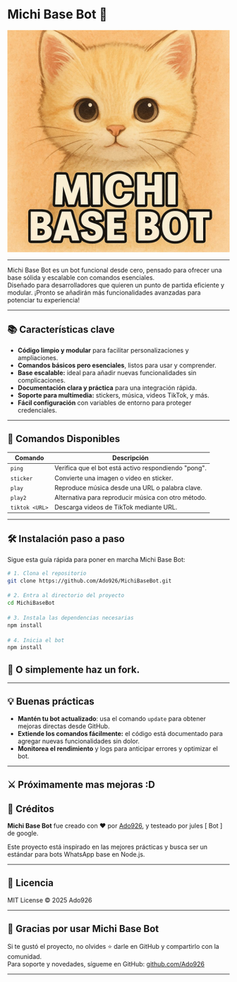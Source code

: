 # Michi Base Bot 🚀

![Michi Base Bot Menu](https://raw.githubusercontent.com/Ado926/WirksiBoxFiles/main/1749661095010-fyrz5r-1749661072633-fd9d32.jpg)

---

Michi Base Bot es un bot funcional desde cero, pensado para ofrecer una base sólida y escalable con comandos esenciales.  
Diseñado para desarrolladores que quieren un punto de partida eficiente y modular. ¡Pronto se añadirán más funcionalidades avanzadas para potenciar tu experiencia!

---

## 📚 Características clave

- **Código limpio y modular** para facilitar personalizaciones y ampliaciones.  
- **Comandos básicos pero esenciales**, listos para usar y comprender.  
- **Base escalable:** ideal para añadir nuevas funcionalidades sin complicaciones.  
- **Documentación clara y práctica** para una integración rápida.  
- **Soporte para multimedia:** stickers, música, videos TikTok, y más.  
- **Fácil configuración** con variables de entorno para proteger credenciales.

---

## 🚀 Comandos Disponibles

| Comando         | Descripción                                     |
|-----------------|------------------------------------------------|
| `ping`          | Verifica que el bot está activo respondiendo "pong". |
| `sticker`       | Convierte una imagen o video en sticker.       |
| `play`          | Reproduce música desde una URL o palabra clave.|
| `play2`         | Alternativa para reproducir música con otro método. |
| `tiktok <URL>`  | Descarga videos de TikTok mediante URL.        |

---

## 🛠️ Instalación paso a paso

Sigue esta guía rápida para poner en marcha Michi Base Bot:

```bash
# 1. Clona el repositorio
git clone https://github.com/Ado926/MichiBaseBot.git

# 2. Entra al directorio del proyecto
cd MichiBaseBot

# 3. Instala las dependencias necesarias
npm install

# 4. Inicia el bot
npm install
```
## 👤 O simplemente haz un fork.
---

## 💡 Buenas prácticas

- **Mantén tu bot actualizado**: usa el comando `update` para obtener mejoras directas desde GitHub.  
- **Extiende los comandos fácilmente:** el código está documentado para agregar nuevas funcionalidades sin dolor.  
- **Monitorea el rendimiento** y logs para anticipar errores y optimizar el bot.

---
⚔️ Próximamente mas mejoras :D
---

## 🙌 Créditos

**Michi Base Bot** fue creado con ❤️ por [Ado926](https://github.com/Ado926), y testeado por jules [ Bot ] de google.

Este proyecto está inspirado en las mejores prácticas y busca ser un estándar para bots WhatsApp base en Node.js.

---

## 📜 Licencia

MIT License © 2025 Ado926

---

## 🎉 Gracias por usar Michi Base Bot

Si te gustó el proyecto, no olvides ⭐ darle en GitHub y compartirlo con la comunidad.  
Para soporte y novedades, sígueme en GitHub: [github.com/Ado926](https://github.com/Ado926)

---
